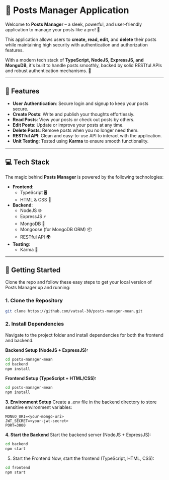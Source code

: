 # 📝 **Posts Manager Application**

Welcome to **Posts Manager** – a sleek, powerful, and user-friendly application to manage your posts like a pro! 🚀

This application allows users to **create, read, edit,** and **delete** their posts while maintaining high security with authentication and authorization features.

With a modern tech stack of **TypeScript, NodeJS, ExpressJS, and MongoDB**, it's built to handle posts smoothly, backed by solid RESTful APIs and robust authentication mechanisms. 🔐

---

## 🚀 **Features**
- **User Authentication**: Secure login and signup to keep your posts secure.
- **Create Posts**: Write and publish your thoughts effortlessly.
- **Read Posts**: View your posts or check out posts by others.
- **Edit Posts**: Update or improve your posts at any time.
- **Delete Posts**: Remove posts when you no longer need them.
- **RESTful API**: Clean and easy-to-use API to interact with the application.
- **Unit Testing**: Tested using **Karma** to ensure smooth functionality.

---

## 💻 **Tech Stack**
The magic behind **Posts Manager** is powered by the following technologies:

- **Frontend**:
  - TypeScript 🖥️
  - HTML & CSS 🎨
- **Backend**:
  - NodeJS 🌐
  - ExpressJS ⚡
  - MongoDB 🍃
  - Mongoose (for MongoDB ORM) 📦
  - RESTful API 🌍
- **Testing**: 
  - Karma 🧪

---

## 🚀 **Getting Started**

Clone the repo and follow these easy steps to get your local version of Posts Manager up and running:

### 1. **Clone the Repository**
```bash
git clone https://github.com/vatsal-30/posts-manager-mean.git
```
### 2. **Install Dependencies**
Navigate to the project folder and install dependencies for both the frontend and backend.

**Backend Setup (NodeJS + ExpressJS):**
```bash
cd posts-manager-mean
cd backend
npm install
```
**Frontend Setup (TypeScript + HTML/CSS):**
```bash
cd posts-manager-mean
npm install
```
**3. Environment Setup**
Create a .env file in the backend directory to store sensitive environment variables:
```
MONGO_URI=<your-mongo-uri>
JWT_SECRET=<your-jwt-secret>
PORT=3000
```
**4. Start the Backend**
Start the backend server (NodeJS + ExpressJS):
```bash
cd backend
npm start
```

5. Start the Frontend
Now, start the frontend (TypeScript, HTML, CSS):
```bash
cd frontend
npm start
```
